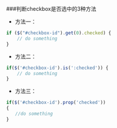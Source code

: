 ###判断checkbox是否选中的3种方法
- 方法一：
```js
if ($("#checkbox-id").get(0).checked) {
    // do something
}
```

- 方法二：
```js
if($('#checkbox-id').is(':checked')) {
    // do something
}
```

- 方法三：
```js
if($('#checkbox-id').prop('checked'))
{
　　//do something
}
```
